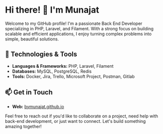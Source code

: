 # Hi there! 👋 I'm Munajat

Welcome to my GitHub profile! I'm a passionate Back End Developer specializing in PHP, Laravel, and Filament. With a strong focus on building scalable and efficient applications, I enjoy turning complex problems into simple, beautiful solutions.

## 🔧 Technologies & Tools

- **Languages & Frameworks:** PHP, Laravel, Filament
- **Databases:** MySQL, PostgreSQL, Redis
- **Tools:** Docker, Jira, Trello, Microsoft Project, Postman, Gitlab

## 📫 Get in Touch

- **Web:** [bymunajat.github.io](https://bymunajat.github.io)

Feel free to reach out if you'd like to collaborate on a project, need help with back-end development, or just want to connect. Let's build something amazing together!
